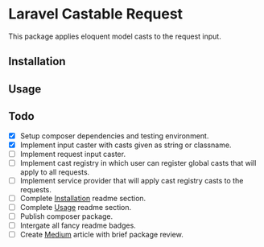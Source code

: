 # Laravel Castable Request

This package applies eloquent model casts to the request input.

## Installation

## Usage

## Todo

- [x] Setup composer dependencies and testing environment.
- [x] Implement input caster with casts given as string or classname.
- [ ] Implement request input caster.
- [ ] Implement cast registry in which user can register global casts that will apply to all requests.
- [ ] Implement service provider that will apply cast registry casts to the requests.
- [ ] Complete [Installation](#installation) readme section.
- [ ] Complete [Usage](#usage) readme section.
- [ ] Publish composer package.
- [ ] Intergate all fancy readme badges.
- [ ] Create [Medium](https://medium.com/) article with brief package review.
